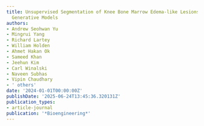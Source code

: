 ```yaml
---
title: Unsupervised Segmentation of Knee Bone Marrow Edema-like Lesions Using Conditional
  Generative Models
authors:
- Andrew Seohwan Yu
- Mingrui Yang
- Richard Lartey
- William Holden
- Ahmet Hakan Ok
- Sameed Khan
- Jeehun Kim
- Carl Winalski
- Naveen Subhas
- Vipin Chaudhary
- ' others'
date: '2024-01-01T00:00:00Z'
publishDate: '2025-06-24T13:45:36.320131Z'
publication_types:
- article-journal
publication: '*Bioengineering*'
---
```

